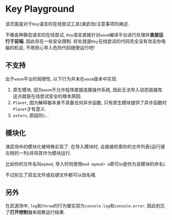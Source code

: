 # Key Playground

该页面是对于`Key`语言的在线尝试工具(演武场)注意事项的阐述. 

不像各种静态语言的在线尝试, `Key`语言直接针对`wasm`编译平台进行处理并**直接运行于前端**. 因此存在一些安全限制. 好处就是`Key`在线尝试的代码完全没有攻击你电脑的机会, 不用担心导入危险代码随便运行吧! 

## 不支持

出于`wasm`平台的局限性, 以下行为并未在`wasm`版本中实现. 

1. 原生模块, 因为`wasm`不允许程序直接连接操作系统, 因此无法导入动态链接库. 这点就是在线尝试安全的根本原因. 
2. `Planet`, 因为解释器本身不具备任何异步函数, 只有原生模块提供了异步函数时`Planet`才有意义. 
3. `extern`, 原因同`1.`. 

## 模块化

演武场中的模块化被特殊实现了. 在导入模块时, 会直接检索你的文件列表(运行键左侧的一列)并将其作为模块运行. 

比如你的文件名叫`mymod`, 导入时则使用`mod mymod> m`即可(`m`是你为该模块的命名). 

不过别忘了双击文件或右键文件都可以改名哦. 

## 另外

在武道场中, `log`和`throw`的行为被实现为`console.log`和`console.error`. 因此别忘了**打开控制台**来观察运行结果. 

